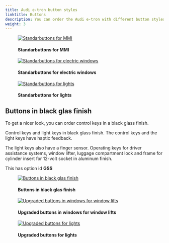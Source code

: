 ```yaml
---
title: Audi e-tron button styles
linktitle: Buttons
description: You can order the Audi e-tron with different button styles
weight: 3
---
```

<!-- markdownlint-disable MD033 -->

<figure>
    <a href="https://media.electrichasgoneaudi.net/multimedia/models/e-tron/interior/buttons/standardbuttons.jpg">
        <img src="https://media.electrichasgoneaudi.net/multimedia/models/e-tron/interior/buttons/standardbuttonss.jpg"
        class="img-fluid" alt="Standarbuttons for MMI" title="Standarbuttons for MMI">
    </a>
    <figcaption><h4>Standarbuttons for MMI</h4></figcaption>
</figure>

<figure>
    <a href="https://media.electrichasgoneaudi.net/multimedia/models/e-tron/interior/buttons/standardbutton2s.jpg">
        <img src="https://media.electrichasgoneaudi.net/multimedia/models/e-tron/interior/buttons/standardbuttons2s.jpg"
        class="img-fluid" alt="Standarbuttons for electric windows" title="Standarbuttons for electric windows">
    </a>
    <figcaption><h4>Standarbuttons for electric windows</h4></figcaption>
</figure>

<figure>
    <a href="https://media.electrichasgoneaudi.net/multimedia/models/e-tron/interior/buttons/standardbuttons3.jpg">
        <img src="https://media.electrichasgoneaudi.net/multimedia/models/e-tron/interior/buttons/standardbuttons3s.jpg"
        class="img-fluid" alt="Standarbuttons for lights" title="Standarbuttons for lights">
    </a>
    <figcaption><h4>Standarbuttons for lights</h4></figcaption>
</figure>

## Buttons in black glas finish

To get a nicer look, you can order control keys in a black glass finish.

Control keys and light keys in black glass finish. The control keys and the light keys have haptic feedback.

The light keys also have a finger sensor. Operating keys for driver assistance systems, window lifter, luggage compartment lock and frame
for cylinder insert for 12-volt socket in aluminum finish.

This has option id **GSS**

<figure>
    <a href="https://media.electrichasgoneaudi.net/multimedia/models/e-tron/interior/buttons/glasbuttons.jpg">
        <img src="https://media.electrichasgoneaudi.net/multimedia/models/e-tron/interior/buttons/glasbuttonss.jpg"
        class="img-fluid" alt="Buttons in black glas finish" title="Buttons in black glas finish">
    </a>
    <figcaption><h4>Buttons in black glas finish</h4></figcaption>
</figure>

<figure>
    <a href="https://media.electrichasgoneaudi.net/multimedia/models/e-tron/interior/buttons/glasbuttons2.jpg">
        <img src="https://media.electrichasgoneaudi.net/multimedia/models/e-tron/interior/buttons/glasbuttons2s.jpg"
        class="img-fluid" alt="Upgraded buttons in windows for window lifts" title="Upgraded buttons in windows for window lifts">
    </a>
    <figcaption><h4>Upgraded buttons in windows for window lifts</h4></figcaption>
</figure>

<figure>
    <a href="https://media.electrichasgoneaudi.net/multimedia/models/e-tron/interior/buttons/glasbuttons3.jpg">
        <img src="https://media.electrichasgoneaudi.net/multimedia/models/e-tron/interior/buttons/glasbuttons3s.jpg"
        class="img-fluid" alt="Upgraded buttons for lights" title="Upgraded buttons for lights">
    </a>
    <figcaption><h4>Upgraded buttons for lights</h4></figcaption>
</figure>
